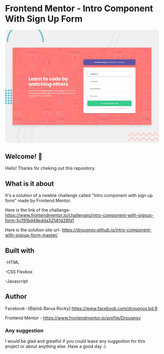 # Frontend Mentor - Intro Component With Sign Up Form

![Design preview for intro component with sign up form coding challenge](./design/desktop-preview.jpg)

## Welcome! 👋

Hello! Thanks for cheking out this repository.

## What is it about

It's a solution of a newbie challange called "Intro component with sign up form" made by Frontend Mentor.

Here is the link of the challange-
https://www.frontendmentor.io/challenges/intro-component-with-signup-form-5cf91bd49edda32581d28fd1

Here is the solution site url-
https://drougnov.github.io/intro-component-with-signup-form-master/

## Built with

-HTML

-CSS Flexbox

-Javascript

## Author

Facebook -[Biplob Barua Rocky] https://www.facebook.com/drougnov.bd.9

Frontend Mentor - https://www.frontendmentor.io/profile/Drougnov

### Any suggestion

I would be glad and greatful if you could leave any suggestion for this project or about anything else. Have a good day :)
